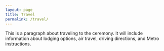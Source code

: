 ```yaml
---
layout: page
title: Travel
permalink: /travel/
---
```


This is a paragraph about traveling to the ceremony. It will include information about lodging options, air travel, driving directions, and Metro instructions.
